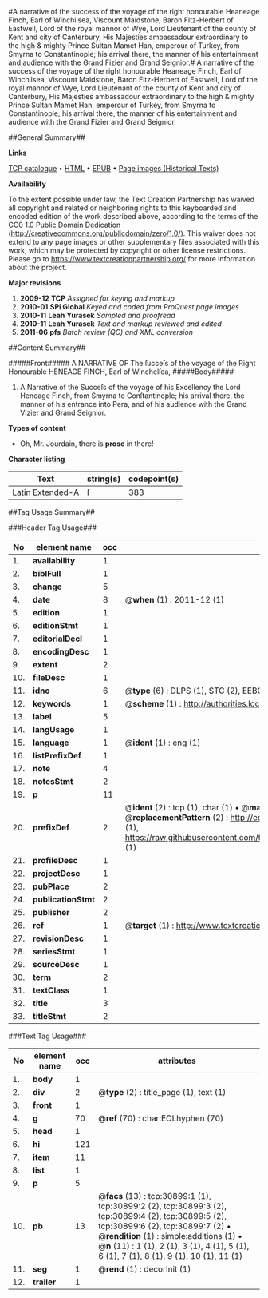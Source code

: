 #A narrative of the success of the voyage of the right honourable Heaneage Finch, Earl of Winchilsea, Viscount Maidstone, Baron Fitz-Herbert of Eastwell, Lord of the royal mannor of Wye, Lord Lieutenant of the county of Kent and city of Canterbury, His Majesties ambassadour extraordinary to the high & mighty Prince Sultan Mamet Han, emperour of Turkey, from Smyrna to Constantinople; his arrival there, the manner of his entertainment and audience with the Grand Fizier and Grand Seignior.#
A narrative of the success of the voyage of the right honourable Heaneage Finch, Earl of Winchilsea, Viscount Maidstone, Baron Fitz-Herbert of Eastwell, Lord of the royal mannor of Wye, Lord Lieutenant of the county of Kent and city of Canterbury, His Majesties ambassadour extraordinary to the high & mighty Prince Sultan Mamet Han, emperour of Turkey, from Smyrna to Constantinople; his arrival there, the manner of his entertainment and audience with the Grand Fizier and Grand Seignior.

##General Summary##

**Links**

[TCP catalogue](http://www.ota.ox.ac.uk/tcp/)  • 
[HTML](http://tei.it.ox.ac.uk/tcp/Texts-HTML/free/A52/A52655.html)  • 
[EPUB](http://tei.it.ox.ac.uk/tcp/Texts-EPUB/free/A52/A52655.epub) • 
[Page images (Historical Texts)](https://historicaltexts.jisc.ac.uk/eebo-99826496e)

**Availability**

To the extent possible under law, the Text Creation Partnership has waived all copyright and related or neighboring rights to this keyboarded and encoded edition of the work described above, according to the terms of the CC0 1.0 Public Domain Dedication (http://creativecommons.org/publicdomain/zero/1.0/). This waiver does not extend to any page images or other supplementary files associated with this work, which may be protected by copyright or other license restrictions. Please go to https://www.textcreationpartnership.org/ for more information about the project.

**Major revisions**

1. __2009-12__ __TCP__ *Assigned for keying and markup*
1. __2010-01__ __SPi Global__ *Keyed and coded from ProQuest page images*
1. __2010-11__ __Leah Yurasek__ *Sampled and proofread*
1. __2010-11__ __Leah Yurasek__ *Text and markup reviewed and edited*
1. __2011-06__ __pfs__ *Batch review (QC) and XML conversion*

##Content Summary##

#####Front#####
A NARRATIVE OF The ſucceſs of the voyage of the Right Honourable HENEAGE FINCH, Earl of Winchelſea, 
#####Body#####

1. A Narrative of the Succeſs of the voyage of his Excellency the Lord Heneage Finch, from Smyrna to Conſtantinople; his arrival there, the manner of his entrance into Pera, and of his audience with the Grand Vizier and Grand Seignior.

**Types of content**

  * Oh, Mr. Jourdain, there is **prose** in there!

**Character listing**


|Text|string(s)|codepoint(s)|
|---|---|---|
|Latin Extended-A|ſ|383|

##Tag Usage Summary##

###Header Tag Usage###

|No|element name|occ|attributes|
|---|---|---|---|
|1.|__availability__|1||
|2.|__biblFull__|1||
|3.|__change__|5||
|4.|__date__|8| @__when__ (1) : 2011-12 (1)|
|5.|__edition__|1||
|6.|__editionStmt__|1||
|7.|__editorialDecl__|1||
|8.|__encodingDesc__|1||
|9.|__extent__|2||
|10.|__fileDesc__|1||
|11.|__idno__|6| @__type__ (6) : DLPS (1), STC (2), EEBO-CITATION (1), PROQUEST (1), VID (1)|
|12.|__keywords__|1| @__scheme__ (1) : http://authorities.loc.gov/ (1)|
|13.|__label__|5||
|14.|__langUsage__|1||
|15.|__language__|1| @__ident__ (1) : eng (1)|
|16.|__listPrefixDef__|1||
|17.|__note__|4||
|18.|__notesStmt__|2||
|19.|__p__|11||
|20.|__prefixDef__|2| @__ident__ (2) : tcp (1), char (1)  •  @__matchPattern__ (2) : ([0-9\-]+):([0-9IVX]+) (1), (.+) (1)  •  @__replacementPattern__ (2) : http://eebo.chadwyck.com/downloadtiff?vid=$1&page=$2 (1), https://raw.githubusercontent.com/textcreationpartnership/Texts/master/tcpchars.xml#$1 (1)|
|21.|__profileDesc__|1||
|22.|__projectDesc__|1||
|23.|__pubPlace__|2||
|24.|__publicationStmt__|2||
|25.|__publisher__|2||
|26.|__ref__|1| @__target__ (1) : http://www.textcreationpartnership.org/docs/. (1)|
|27.|__revisionDesc__|1||
|28.|__seriesStmt__|1||
|29.|__sourceDesc__|1||
|30.|__term__|2||
|31.|__textClass__|1||
|32.|__title__|3||
|33.|__titleStmt__|2||


###Text Tag Usage###

|No|element name|occ|attributes|
|---|---|---|---|
|1.|__body__|1||
|2.|__div__|2| @__type__ (2) : title_page (1), text (1)|
|3.|__front__|1||
|4.|__g__|70| @__ref__ (70) : char:EOLhyphen (70)|
|5.|__head__|1||
|6.|__hi__|121||
|7.|__item__|11||
|8.|__list__|1||
|9.|__p__|5||
|10.|__pb__|13| @__facs__ (13) : tcp:30899:1 (1), tcp:30899:2 (2), tcp:30899:3 (2), tcp:30899:4 (2), tcp:30899:5 (2), tcp:30899:6 (2), tcp:30899:7 (2)  •  @__rendition__ (1) : simple:additions (1)  •  @__n__ (11) : 1 (1), 2 (1), 3 (1), 4 (1), 5 (1), 6 (1), 7 (1), 8 (1), 9 (1), 10 (1), 11 (1)|
|11.|__seg__|1| @__rend__ (1) : decorInit (1)|
|12.|__trailer__|1||
